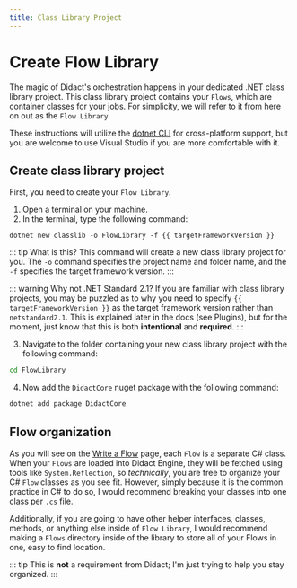 ```yaml
---
title: Class Library Project
---
```


<script setup>
const targetFrameworkVersion = import.meta.env.VITE_TARGET_FRAMEWORK_VERSION;
</script>

# Create Flow Library

The magic of Didact's orchestration happens in your dedicated .NET class library project. This class library project contains your `Flows`, which are container classes for your jobs. For simplicity, we will refer to it from here on out as the `Flow Library`.

These instructions will utilize the [dotnet CLI](https://learn.microsoft.com/en-us/dotnet/core/tools/) for cross-platform support, but you are welcome to use Visual Studio if you are more comfortable with it.

## Create class library project

First, you need to create your `Flow Library`.

1. Open a terminal on your machine.
2. In the terminal, type the following command:

```bash-vue
dotnet new classlib -o FlowLibrary -f {{ targetFrameworkVersion }}
```

::: tip What is this?
This command will create a new class library project for you. The `-o` command specifies the project name and folder name, and the `-f` specifies the target framework version.
:::

::: warning Why not .NET Standard 2.1?
If you are familiar with class library projects, you may be puzzled as to why you need to specify `{{ targetFrameworkVersion }}` as the target framework version rather than `netstandard2.1`. This is explained later in the docs (see Plugins), but for the moment, just know that this is both **intentional** and **required**.
:::

3. Navigate to the folder containing your new class library project with the following command:

```bash
cd FlowLibrary
```

4. Now add the `DidactCore` nuget package with the following command:

```bash
dotnet add package DidactCore
```

## Flow organization

As you will see on the [Write a Flow](/quickstarts/write-a-flow) page, each `Flow` is a separate C# class. When your `Flows` are loaded into Didact Engine, they will be fetched using tools like `System.Reflection`, so *technically*, you are free to organize your C# `Flow` classes as you see fit. However, simply because it is the common practice in C# to do so, I would recommend breaking your classes into one class per `.cs` file.

Additionally, if you are going to have other helper interfaces, classes, methods, or anything else inside of `Flow Library`, I would recommend making a `Flows` directory inside of the library to store all of your Flows in one, easy to find location.

::: tip
This is **not** a requirement from Didact; I'm just trying to help you stay organized.
:::